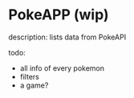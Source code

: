 # PokeAPP (wip)

description:
lists data from PokeAPI 

todo:
- all info of every pokemon
- filters
- a game?
